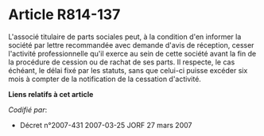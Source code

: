 # Article R814-137

L'associé titulaire de parts sociales peut, à la condition d'en informer la société par lettre recommandée avec demande
d'avis de réception, cesser l'activité professionnelle qu'il exerce au sein de cette société avant la fin de la procédure de
cession ou de rachat de ses parts. Il respecte, le cas échéant, le délai fixé par les statuts, sans que celui-ci puisse
excéder six mois à compter de la notification de la cessation d'activité.

**Liens relatifs à cet article**

_Codifié par_:

  - Décret n°2007-431 2007-03-25 JORF 27 mars 2007
